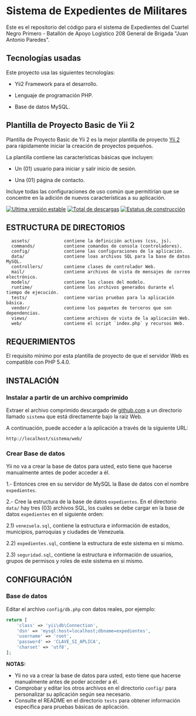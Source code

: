# Sistema de Expedientes de Militares

Este es el repositorio del código para el sistema de Expedientes del Cuartel Negro Primero - Batallón de Apoyo Logístico 208 General de Brigada "Juan Antonio Paredes".

## Tecnologías usadas

Este proyecto usa las siguientes tecnologías: 

* Yii2 Framework para el desarrollo.

* Lenguaje de programación PHP.

* Base de datos MySQL.

## Plantilla de Proyecto Basic de Yii 2

Plantilla de Proyecto Basic de Yii 2 es la mejor plantilla de proyecto [Yii 2](http://www.yiiframework.com/)
para rápidamente iniciar la creación de proyectos pequeños.

La plantilla contiene las características básicas que incluyen:

* Un (01) usuario para iniciar y salir inicio de sesión.

* Una (01) página de contacto.

Incluye todas las configuraciones de uso común que permitirían que se concentre en la adición de nuevos
características a su aplicación.

[![Ultima versión estable](https://poser.pugx.org/yiisoft/yii2-app-basic/v/stable.png)](https://packagist.org/packages/yiisoft/yii2-app-basic)
[![Total de descargas](https://poser.pugx.org/yiisoft/yii2-app-basic/downloads.png)](https://packagist.org/packages/yiisoft/yii2-app-basic)
[![Estatus de construcción](https://travis-ci.org/yiisoft/yii2-app-basic.svg?branch=master)](https://travis-ci.org/yiisoft/yii2-app-basic)

## ESTRUCTURA DE DIRECTORIOS

      assets/             contiene la definición activos (css, js).
      commands/           contiene comandos de consola (controladores).
      config/             contiene las configuraciones de la aplicación.
      data/               contiene loas archivos SQL para la base de datos MySQL.
      controllers/        contiene clases de controlador Web.
      mail/               contiene archivos de vista de mensajes de correo electrónico.
      models/             contiene las clases del modelo.
      runtime/            contiene los archivos generados durante el tiempo de ejecución.
      tests/              contiene varias pruebas para la aplicación básica.
      vendor/             contiene los paquetes de terceros que son dependencias.
      views/              contiene archivos de vista de la aplicación Web.
      web/                contiene el script `index.php` y recursos Web.

## REQUERIMIENTOS

El requisito mínimo por esta plantilla de proyecto de que el servidor Web es compatible con PHP 5.4.0.


## INSTALACIÓN

### Instalar a partir de un archivo comprimido

Extraer el archivo comprimido descargado de [github.com](https://github.com/Conectivo/expedientes_batallon_mil_ve/archive/master.zip) a
un directorio llamado `sistema` que está directamente bajo la raíz Web.

A continuación, puede acceder a la aplicación a través de la siguiente URL:

~~~
http://localhost/sistema/web/
~~~

### Crear Base de datos

Yii no va a crear la base de datos para usted, esto tiene que hacerse manualmente antes de poder acceder a él.

1.- Entonces cree en su servidor de MySQL la Base de datos con el nombre `expedientes`.

2.- Cree la estructura de la base de datos `expedientes`. En el directorio `data/` hay tres (03) archivos SQL,
los cuales se debe cargar en la base de datos `expedientes` en el siguiente orden:

  2.1) `venezuela.sql`, contiene la estructura e información de estados, municipios, parroquias y ciudades de Venezuela.

  2.2) `expedientes.sql`, contiene la estructura de este sistema en si mismo.

  2.3) `seguridad.sql`, contiene la estructura e información de usuarios, grupos de permisos y roles de este sistema en si mismo.

## CONFIGURACIÓN

### Base de datos

Editar el archivo `config/db.php` con datos reales, por ejemplo:

```php
return [
    'class' => 'yii\db\Connection',
    'dsn' => 'mysql:host=localhost;dbname=expedientes',
    'username' => 'root',
    'password' => 'CLAVE_SI_APLICA',
    'charset' => 'utf8',
];
```

**NOTAS:**
- Yii no va a crear la base de datos para usted, esto tiene que hacerse manualmente antes de poder acceder a él.
- Comprobar y editar los otros archivos en el directorio `config/` para personalizar su aplicación según sea necesario.
- Consulte el README en el directorio `tests` para obtener información específica para pruebas básicas de aplicación.
